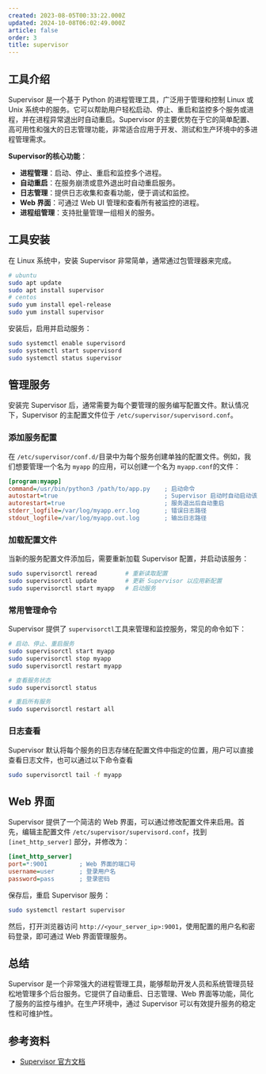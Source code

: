 ```yaml
---
created: 2023-08-05T00:33:22.000Z
updated: 2024-10-08T06:02:49.000Z
article: false
order: 3
title: supervisor
---
```

## 工具介绍

Supervisor 是一个基于 Python 的进程管理工具，广泛用于管理和控制 Linux 或 Unix 系统中的服务。它可以帮助用户轻松启动、停止、重启和监控多个服务或进程，并在进程异常退出时自动重启。Supervisor 的主要优势在于它的简单配置、高可用性和强大的日志管理功能，非常适合应用于开发、测试和生产环境中的多进程管理需求。

**Supervisor的核心功能**：

* **进程管理**：启动、停止、重启和监控多个进程。
* **自动重启**：在服务崩溃或意外退出时自动重启服务。
* **日志管理**：提供日志收集和查看功能，便于调试和监控。
* **Web 界面**：可通过 Web UI 管理和查看所有被监控的进程。
* **进程组管理**：支持批量管理一组相关的服务。

## 工具安装

在 Linux 系统中，安装 Supervisor 非常简单，通常通过包管理器来完成。

```bash
# ubuntu
sudo apt update
sudo apt install supervisor
# centos
sudo yum install epel-release
sudo yum install supervisor
```

安装后，启用并启动服务：

```bash
sudo systemctl enable supervisord
sudo systemctl start supervisord
sudo systemctl status supervisor
```

## 管理服务

安装完 Supervisor 后，通常需要为每个要管理的服务编写配置文件。默认情况下，Supervisor 的主配置文件位于 `/etc/supervisor/supervisord.conf`​。

### 添加服务配置

在 `/etc/supervisor/conf.d/`​ 目录中为每个服务创建单独的配置文件。例如，我们想要管理一个名为 `myapp`​ 的应用，可以创建一个名为 `myapp.conf`​ 的文件：

```ini
[program:myapp]
command=/usr/bin/python3 /path/to/app.py    ; 启动命令
autostart=true                              ; Supervisor 启动时自动启动该服务
autorestart=true                            ; 服务退出后自动重启
stderr_logfile=/var/log/myapp.err.log       ; 错误日志路径
stdout_logfile=/var/log/myapp.out.log       ; 输出日志路径
```

### 加载配置文件

当新的服务配置文件添加后，需要重新加载 Supervisor 配置，并启动该服务：

```bash
sudo supervisorctl reread        # 重新读取配置
sudo supervisorctl update        # 更新 Supervisor 以应用新配置
sudo supervisorctl start myapp   # 启动服务
```

### 常用管理命令

Supervisor 提供了 `supervisorctl`​ 工具来管理和监控服务，常见的命令如下：

```bash
# 启动、停止、重启服务
sudo supervisorctl start myapp
sudo supervisorctl stop myapp
sudo supervisorctl restart myapp

# 查看服务状态
sudo supervisorctl status

# 重启所有服务
sudo supervisorctl restart all
```

### 日志查看

Supervisor 默认将每个服务的日志存储在配置文件中指定的位置，用户可以直接查看日志文件，也可以通过以下命令查看

```bash
sudo supervisorctl tail -f myapp
```

## Web 界面

Supervisor 提供了一个简洁的 Web 界面，可以通过修改配置文件来启用。首先，编辑主配置文件 `/etc/supervisor/supervisord.conf`​，找到 `[inet_http_server]`​ 部分，并修改为：

```ini
[inet_http_server]
port=*:9001         ; Web 界面的端口号
username=user       ; 登录用户名
password=pass       ; 登录密码
```

保存后，重启 Supervisor 服务：

```bash
sudo systemctl restart supervisor
```

然后，打开浏览器访问 `http://<your_server_ip>:9001`​，使用配置的用户名和密码登录，即可通过 Web 界面管理服务。

## 总结

Supervisor 是一个非常强大的进程管理工具，能够帮助开发人员和系统管理员轻松地管理多个后台服务。它提供了自动重启、日志管理、Web 界面等功能，简化了服务的监控与维护。在生产环境中，通过 Supervisor 可以有效提升服务的稳定性和可维护性。

## 参考资料

* [Supervisor 官方文档](http://supervisord.org/)
